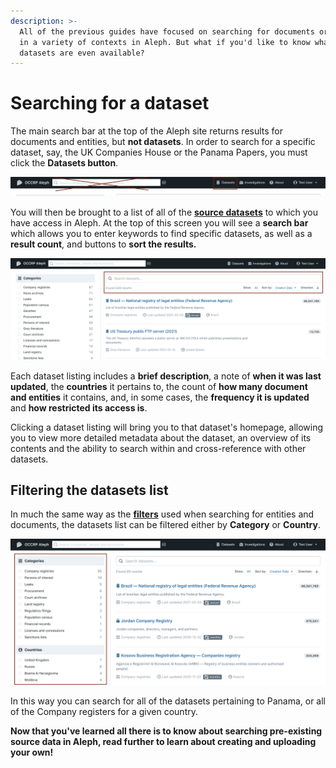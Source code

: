 ```yaml
---
description: >-
  All of the previous guides have focused on searching for documents or entities
  in a variety of contexts in Aleph. But what if you'd like to know what
  datasets are even available?
---
```


# Searching for a dataset

The main search bar at the top of the Aleph site returns results for documents and entities, but **not datasets**. In order to search for a specific dataset, say, the UK Companies House or the Panama Papers, you must click the **Datasets button**.

![](<../../.gitbook/assets/Screen Shot 2021-02-11 at 11.52.26 (2).png>)

You will then be brought to a list of all of the [**source datasets**](../the-basics.md#source-datasets) to which you have access in Aleph. At the top of this screen you will see a **search bar** which allows you to enter keywords to find specific datasets, as well as a **result count**, and buttons to **sort the results.**

![](<../../.gitbook/assets/Screen Shot 2021-02-11 at 11.51.49 (1).png>)

Each dataset listing includes a **brief description**, a note of **when it was last updated**, the **countries** it pertains to, the count of **how many document and entities** it contains, and, in some cases, the **frequency it is updated** and **how restricted its access is**.

Clicking a dataset listing will bring you to that dataset's homepage, allowing you to view more detailed metadata about the dataset, an overview of its contents and the ability to search within and cross-reference with other datasets.

## Filtering the datasets list

In much the same way as the [**filters**](filtering-your-search-results.md) used when searching for entities and documents, the datasets list can be filtered either by **Category** or **Country**.

![](<../../.gitbook/assets/Screen Shot 2021-02-11 at 12.07.53 (1).png>)

In this way you can search for all of the datasets pertaining to Panama, or all of the Company registers for a given country.

**Now that you've learned all there is to know about searching pre-existing source data in Aleph, read further to learn about creating and uploading your own!**
